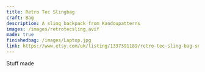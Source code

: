 ```yaml
---
title: Retro Tec Slingbag
craft: Bag
description: A sling backpack from Kandoupatterns
images: /images/retrotecsling.avif
made: true
finishedbag: /images/Laptop.jpg
link: https://www.etsy.com/uk/listing/1337391189/retro-tec-sling-bag-sewing-pattern?ref=yr_purchases
---
```


Stuff made